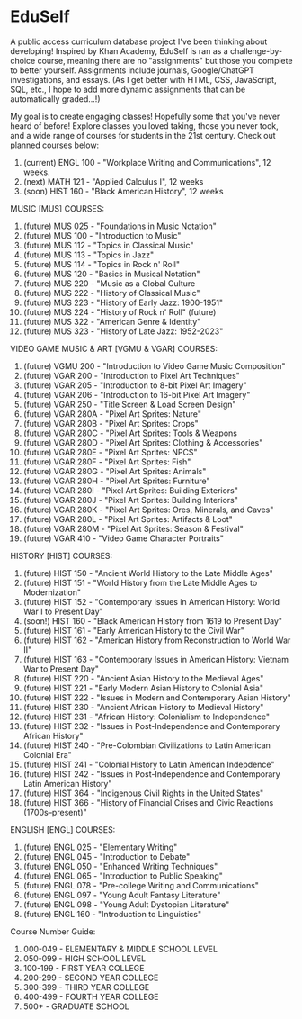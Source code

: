 # EduSelf
A public access curriculum database project I've been thinking about developing! Inspired by Khan Academy, EduSelf is ran as a challenge-by-choice course, meaning there are no "assignments" but those you complete to better yourself. Assignments include journals, Google/ChatGPT investigations, and essays. (As I get better with HTML, CSS, JavaScript, SQL, etc., I hope to add more dynamic assignments that can be automatically graded...!)

My goal is to create engaging classes! Hopefully some that you've never heard of before! Explore classes you loved taking, those you never took, and a wide range of courses for students in the 21st century. Check out planned courses below:
1. (current) ENGL 100 - "Workplace Writing and Communications", 12 weeks.
2. (next) MATH 121 - "Applied Calculus I", 12 weeks
3. (soon) HIST 160 - "Black American History", 12 weeks

MUSIC [MUS] COURSES:
1. (future) MUS 025 - "Foundations in Music Notation"
2. (future) MUS 100 - "Introduction to Music"
3. (future) MUS 112 - "Topics in Classical Music"
4. (future) MUS 113 - "Topics in Jazz"
5. (future) MUS 114 - "Topics in Rock n' Roll"
6. (future) MUS 120 - "Basics in Musical Notation"
7. (future) MUS 220 - "Music as a Global Culture
8. (future) MUS 222 - "History of Classical Music"
9. (future) MUS 223 - "History of Early Jazz: 1900-1951"
10. (future) MUS 224 - "History of Rock n' Roll" (future)
11. (future) MUS 322 - "American Genre & Identity"
12. (future) MUS 323 - "History of Late Jazz: 1952-2023"

VIDEO GAME MUSIC & ART [VGMU & VGAR] COURSES:
1. (future) VGMU 200 - "Introduction to Video Game Music Composition"
2. (future) VGAR 200 - "Introduction to Pixel Art Techniques"
3. (future) VGAR 205 - "Introduction to 8-bit Pixel Art Imagery"
4. (future) VGAR 206 - "Introduction to 16-bit Pixel Art Imagery"
5. (future) VGAR 250 - "Title Screen & Load Screen Design"
6. (future) VGAR 280A - "Pixel Art Sprites: Nature"
7. (future) VGAR 280B - "Pixel Art Sprites: Crops"
8. (future) VGAR 280C - "Pixel Art Sprites: Tools & Weapons
9. (future) VGAR 280D - "Pixel Art Sprites: Clothing & Accessories"
10. (future) VGAR 280E - "Pixel Art Sprites: NPCS"
11. (future) VGAR 280F - "Pixel Art Sprites: Fish"
12. (future) VGAR 280G - "Pixel Art Sprites: Animals"
14. (future) VGAR 280H - "Pixel Art Sprites: Furniture"
15. (future) VGAR 280I - "Pixel Art Sprites: Building Exteriors"
16. (future) VGAR 280J - "Pixel Art Sprites: Building Interiors"
17. (future) VGAR 280K - "Pixel Art Sprites: Ores, Minerals, and Caves"
18. (future) VGAR 280L - "Pixel Art Sprites: Artifacts & Loot"
19. (future) VGAR 280M - "Pixel Art Sprites: Season & Festival"
20. (future) VGAR 410 - "Video Game Character Portraits"

HISTORY [HIST] COURSES:
1. (future) HIST 150 - "Ancient World History to the Late Middle Ages"
2. (future) HIST 151 - "World History from the Late Middle Ages to Modernization"
3. (future) HIST 152 - "Contemporary Issues in American History: World War I to Present Day"
4. (soon!) HIST 160 - "Black American History from 1619 to Present Day"
5. (future) HIST 161 - "Early American History to the Civil War"
6. (future) HIST 162 - "American History from Reconstruction to World War II"
7. (future) HIST 163 - "Contemporary Issues in American History: Vietnam War to Present Day"
8. (future) HIST 220 - "Ancient Asian History to the Medieval Ages"
9. (future) HIST 221 - "Early Modern Asian History to Colonial Asia"
10. (future) HIST 222 - "Issues in Modern and Contemporary Asian History"
11. (future) HIST 230 - "Ancient African History to Medieval History"
12. (future) HIST 231 - "African History: Colonialism to Independence"
13. (future) HIST 232 - "Issues in Post-Independence and Contemporary African History"
14. (future) HIST 240 - "Pre-Colombian Civilizations to Latin American Colonial Era"
15. (future) HIST 241 - "Colonial History to Latin American Indepdence"
16. (future) HIST 242 - "Issues in Post-Independence and Contemporary Latin American History"
17. (future) HIST 364 - "Indigenous Civil Rights in the United States"
18. (future) HIST 366 - "History of Financial Crises and Civic Reactions (1700s–present)"

ENGLISH [ENGL] COURSES:
1. (future) ENGL 025 - "Elementary Writing"
2. (future) ENGL 045 - "Introduction to Debate"
3. (future) ENGL 050 - "Enhanced Writing Techniques"
4. (future) ENGL 065 - "Introduction to Public Speaking"
5. (future) ENGL 078 - "Pre-college Writing and Communications"
6. (future) ENGL 097 - "Young Adult Fantasy Literature"
7. (future) ENGL 098 - "Young Adult Dystopian Literature"
8. (future) ENGL 160 - "Introduction to Linguistics" 

Course Number Guide:
1. 000-049 - ELEMENTARY & MIDDLE SCHOOL LEVEL
2. 050-099 - HIGH SCHOOL LEVEL
3. 100-199 - FIRST YEAR COLLEGE
4. 200-299 - SECOND YEAR COLLEGE
5. 300-399 - THIRD YEAR COLLEGE
6. 400-499 - FOURTH YEAR COLLEGE
7. 500+ - GRADUATE SCHOOL
